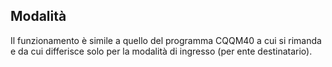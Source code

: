 ## Modalità
Il funzionamento è simile a quello del programma CQQM40 a cui si rimanda e da cui differisce
solo per la modalità di ingresso (per ente destinatario).
